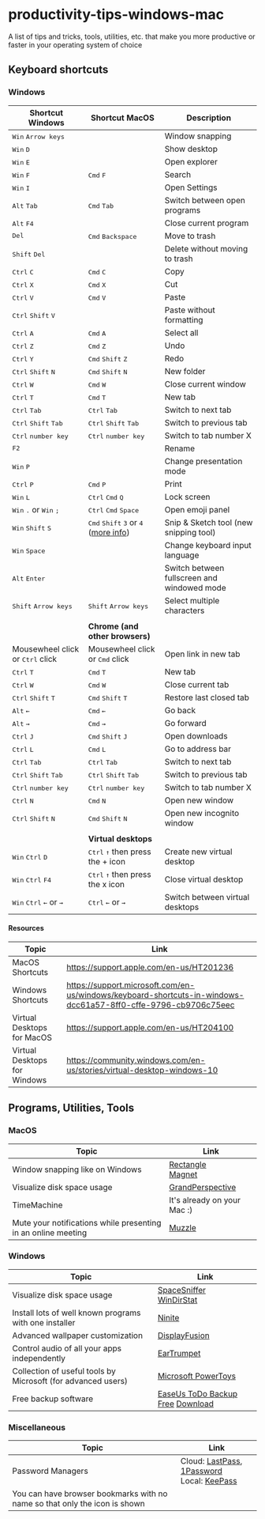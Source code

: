 # productivity-tips-windows-mac
A list of tips and tricks, tools, utilities, etc. that make you more productive or faster in your operating system of choice

## Keyboard shortcuts
### Windows

| Shortcut Windows |  Shortcut MacOS | Description |
| --- | --- | --- |
| <kbd>Win</kbd> <kbd>Arrow keys</kbd> | | Window snapping |
| <kbd>Win</kbd> <kbd>D</kbd> | | Show desktop |
| <kbd>Win</kbd> <kbd>E</kbd> | | Open explorer |
| <kbd>Win</kbd> <kbd>F</kbd> | <kbd>Cmd</kbd> <kbd>F</kbd> | Search |
| <kbd>Win</kbd> <kbd>I</kbd> | | Open Settings |
| <kbd>Alt</kbd> <kbd>Tab</kbd> | <kbd>Cmd</kbd> <kbd>Tab</kbd> | Switch between open programs |
| <kbd>Alt</kbd> <kbd>F4</kbd> | | Close current program |
| <kbd>Del</kbd> | <kbd>Cmd</kbd> <kbd>Backspace</kbd> | Move to trash |
| <kbd>Shift</kbd> <kbd>Del</kbd> | | Delete without moving to trash |
| <kbd>Ctrl</kbd> <kbd>C</kbd> | <kbd>Cmd</kbd> <kbd>C</kbd> | Copy |
| <kbd>Ctrl</kbd> <kbd>X</kbd> | <kbd>Cmd</kbd> <kbd>X</kbd> | Cut |
| <kbd>Ctrl</kbd> <kbd>V</kbd> | <kbd>Cmd</kbd> <kbd>V</kbd> | Paste |
| <kbd>Ctrl</kbd> <kbd>Shift</kbd> <kbd>V</kbd> | | Paste without formatting |
| <kbd>Ctrl</kbd> <kbd>A</kbd> | <kbd>Cmd</kbd> <kbd>A</kbd> | Select all |
| <kbd>Ctrl</kbd> <kbd>Z</kbd> | <kbd>Cmd</kbd> <kbd>Z</kbd> | Undo |
| <kbd>Ctrl</kbd> <kbd>Y</kbd> | <kbd>Cmd</kbd> <kbd>Shift</kbd> <kbd>Z</kbd> | Redo |
| <kbd>Ctrl</kbd> <kbd>Shift</kbd> <kbd>N</kbd> | <kbd>Cmd</kbd> <kbd>Shift</kbd> <kbd>N</kbd> | New folder |
| <kbd>Ctrl</kbd> <kbd>W</kbd> | <kbd>Cmd</kbd> <kbd>W</kbd> | Close current window |
| <kbd>Ctrl</kbd> <kbd>T</kbd> | <kbd>Cmd</kbd> <kbd>T</kbd> | New tab |
| <kbd>Ctrl</kbd> <kbd>Tab</kbd> | <kbd>Ctrl</kbd> <kbd>Tab</kbd> | Switch to next tab |
| <kbd>Ctrl</kbd> <kbd>Shift</kbd> <kbd>Tab</kbd> | <kbd>Ctrl</kbd> <kbd>Shift</kbd> <kbd>Tab</kbd> | Switch to previous tab |
| <kbd>Ctrl</kbd> <kbd>number key</kbd> | <kbd>Ctrl</kbd> <kbd>number key</kbd> | Switch to tab number X |
| <kbd>F2</kbd> | | Rename |
| <kbd>Win</kbd> <kbd>P</kbd> | | Change presentation mode |
| <kbd>Ctrl</kbd> <kbd>P</kbd> | <kbd>Cmd</kbd> <kbd>P</kbd> | Print |
| <kbd>Win</kbd> <kbd>L</kbd> | <kbd>Ctrl</kbd> <kbd>Cmd</kbd> <kbd>Q</kbd> | Lock screen |
| <kbd>Win</kbd> <kbd>.</kbd> or <kbd>Win</kbd> <kbd>;</kbd> | <kbd>Ctrl</kbd> <kbd>Cmd</kbd> <kbd>Space</kbd> | Open emoji panel |
| <kbd>Win</kbd> <kbd>Shift</kbd> <kbd>S</kbd> | <kbd>Cmd</kbd> <kbd>Shift</kbd> <kbd>3</kbd> or <kbd>4</kbd> ([more info](https://support.apple.com/de-de/HT201361)) | Snip & Sketch tool (new snipping tool) |
| <kbd>Win</kbd> <kbd>Space</kbd> | | Change keyboard input language |
| <kbd>Alt</kbd> <kbd>Enter</kbd> | | Switch between fullscreen and windowed mode |
| <kbd>Shift</kbd> <kbd>Arrow keys</kbd> | <kbd>Shift</kbd> <kbd>Arrow keys</kbd> | Select multiple characters |
|||
| | **Chrome (and other browsers)** | |
| Mousewheel click or <kbd>Ctrl</kbd> click | Mousewheel click or <kbd>Cmd</kbd> click | Open link in new tab |
| <kbd>Ctrl</kbd> <kbd>T</kbd> | <kbd>Cmd</kbd> <kbd>T</kbd> | New tab |
| <kbd>Ctrl</kbd> <kbd>W</kbd> | <kbd>Cmd</kbd> <kbd>W</kbd> | Close current tab |
| <kbd>Ctrl</kbd> <kbd>Shift</kbd> <kbd>T</kbd> | <kbd>Cmd</kbd> <kbd>Shift</kbd> <kbd>T</kbd> | Restore last closed tab |
| <kbd>Alt</kbd> <kbd>←</kbd> | <kbd>Cmd</kbd> <kbd>←</kbd> | Go back |
| <kbd>Alt</kbd> <kbd>→</kbd> | <kbd>Cmd</kbd> <kbd>→</kbd> | Go forward |
| <kbd>Ctrl</kbd> <kbd>J</kbd> | <kbd>Cmd</kbd> <kbd>Shift</kbd> <kbd>J</kbd> | Open downloads |
| <kbd>Ctrl</kbd> <kbd>L</kbd> | <kbd>Cmd</kbd> <kbd>L</kbd> | Go to address bar |
| <kbd>Ctrl</kbd> <kbd>Tab</kbd> | <kbd>Ctrl</kbd> <kbd>Tab</kbd> | Switch to next tab |
| <kbd>Ctrl</kbd> <kbd>Shift</kbd> <kbd>Tab</kbd> | <kbd>Ctrl</kbd> <kbd>Shift</kbd> <kbd>Tab</kbd> | Switch to previous tab |
| <kbd>Ctrl</kbd> <kbd>number key</kbd> | <kbd>Ctrl</kbd> <kbd>number key</kbd> | Switch to tab number X |
| <kbd>Ctrl</kbd> <kbd>N</kbd> | <kbd>Cmd</kbd> <kbd>N</kbd> | Open new window |
| <kbd>Ctrl</kbd> <kbd>Shift</kbd> <kbd>N</kbd> | <kbd>Cmd</kbd> <kbd>Shift</kbd> <kbd>N</kbd> | Open new incognito window |
|||
| | **Virtual desktops** |
| <kbd>Win</kbd> <kbd>Ctrl</kbd> <kbd>D</kbd> | <kbd>Ctrl</kbd> <kbd>↑</kbd> then press the + icon | Create new virtual desktop |
| <kbd>Win</kbd> <kbd>Ctrl</kbd> <kbd>F4</kbd> | <kbd>Ctrl</kbd> <kbd>↑</kbd> then press the x icon | Close virtual desktop |
| <kbd>Win</kbd> <kbd>Ctrl</kbd> <kbd>←</kbd> or <kbd>→</kbd> | <kbd>Ctrl</kbd> <kbd>←</kbd> or <kbd>→</kbd> | Switch between virtual desktops |

#### Resources

| Topic | Link |
|---|---|
| MacOS Shortcuts | https://support.apple.com/en-us/HT201236 |
| Windows Shortcuts | https://support.microsoft.com/en-us/windows/keyboard-shortcuts-in-windows-dcc61a57-8ff0-cffe-9796-cb9706c75eec |
| Virtual Desktops for MacOS | https://support.apple.com/en-us/HT204100 |
| Virtual Desktops for Windows | https://community.windows.com/en-us/stories/virtual-desktop-windows-10 |

## Programs, Utilities, Tools

### MacOS
| Topic | Link |
|---|---|
| Window snapping like on Windows | [Rectangle](https://rectangleapp.com/) <br/> [Magnet](https://apps.apple.com/gb/app/magnet/id441258766) |
| Visualize disk space usage | [GrandPerspective](http://grandperspectiv.sourceforge.net/) |
| TimeMachine | It's already on your Mac :) |
| Mute your notifications while presenting in an online meeting | [Muzzle](https://muzzleapp.com/) |

### Windows
| Topic | Link |
|---|---|
| Visualize disk space usage | [SpaceSniffer](http://www.uderzo.it/main_products/space_sniffer/) <br/> [WinDirStat](https://windirstat.net/)|
| Install lots of well known programs with one installer | [Ninite](https://ninite.com/) |
| Advanced wallpaper customization | [DisplayFusion](https://www.displayfusion.com/) |
| Control audio of all your apps independently | [EarTrumpet](https://eartrumpet.app/) |
| Collection of useful tools by Microsoft (for advanced users) | [Microsoft PowerToys](https://docs.microsoft.com/en-us/windows/powertoys/) |
| Free backup software | [EaseUs ToDo Backup Free](https://www.easeus.com/backup-software/tb-free.html) [Download](https://down.easeus.com/product/tb_free) |

### Miscellaneous
| Topic | Link |
| --- | --- |
| Password Managers | Cloud: [LastPass](https://www.lastpass.com/), [1Password](https://1password.com/) <br/> Local: [KeePass](https://keepass.info/) |
| You can have browser bookmarks with no name so that only the icon is shown ||